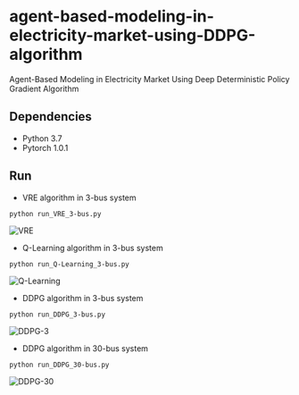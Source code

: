 # agent-based-modeling-in-electricity-market-using-DDPG-algorithm
Agent-Based Modeling in Electricity Market Using Deep Deterministic Policy Gradient Algorithm

## Dependencies
- Python 3.7
- Pytorch 1.0.1

## Run
* VRE algorithm in 3-bus system

```
python run_VRE_3-bus.py
```

![VRE](https://github.com/liangyancang/agent-based-modeling-in-electricity-market-using-DDPG-algorithm/blob/master/results/VRE.png)

* Q-Learning algorithm in 3-bus system

```
python run_Q-Learning_3-bus.py
```

![Q-Learning](https://github.com/liangyancang/agent-based-modeling-in-electricity-market-using-DDPG-algorithm/blob/master/results/Q-Learning.png)

* DDPG algorithm in 3-bus system

```
python run_DDPG_3-bus.py
```

![DDPG-3](https://github.com/liangyancang/agent-based-modeling-in-electricity-market-using-DDPG-algorithm/blob/master/results/DDPG_3_bus.png)

* DDPG algorithm in 30-bus system

```
python run_DDPG_30-bus.py
```

![DDPG-30](https://github.com/liangyancang/agent-based-modeling-in-electricity-market-using-DDPG-algorithm/blob/master/results/DDPG_30_bus.png)
